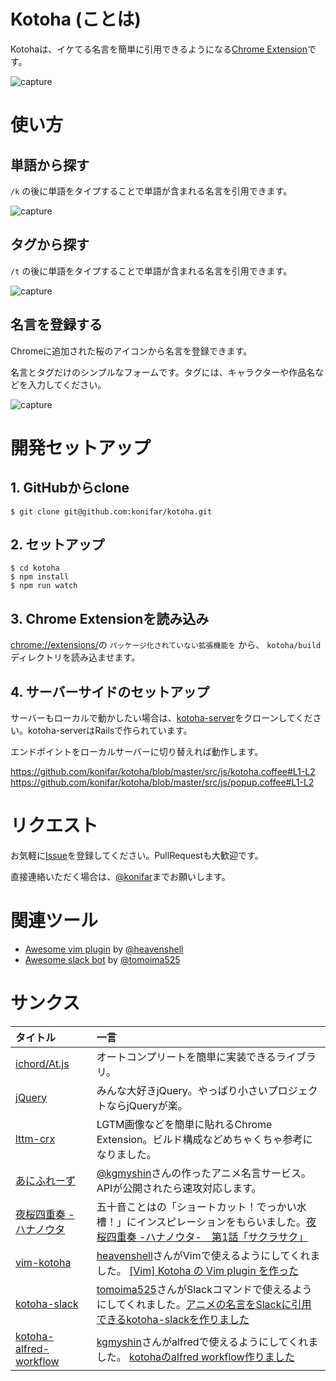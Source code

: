 # Kotoha (ことは)
Kotohaは、イケてる名言を簡単に引用できるようになる[Chrome Extension](https://chrome.google.com/webstore/detail/pbeimjenbibgkakjkpebcndmlbapgnph)です。

![capture](https://raw.githubusercontent.com/konifar/kotoha/master/art/quote_demo.gif)

# 使い方

## 単語から探す
`/k` の後に単語をタイプすることで単語が含まれる名言を引用できます。

![capture](https://raw.githubusercontent.com/konifar/kotoha/master/art/tag_quote.png)

## タグから探す
`/t` の後に単語をタイプすることで単語が含まれる名言を引用できます。

![capture](https://raw.githubusercontent.com/konifar/kotoha/master/art/word_quote.png)

## 名言を登録する
Chromeに追加された桜のアイコンから名言を登録できます。

名言とタグだけのシンプルなフォームです。タグには、キャラクターや作品名などを入力してください。

![capture](https://raw.githubusercontent.com/konifar/kotoha/master/art/create_demo.gif)


# 開発セットアップ
## 1. GitHubからclone
```
$ git clone git@github.com:konifar/kotoha.git
```

## 2. セットアップ
```
$ cd kotoha
$ npm install
$ npm run watch
```

## 3. Chrome Extensionを読み込み
[chrome://extensions/](chrome://extensions/)の `パッケージ化されていない拡張機能を` から、 `kotoha/build` ディレクトリを読み込ませます。


## 4. サーバーサイドのセットアップ
サーバーもローカルで動かしたい場合は、[kotoha-server](https://github.com/konifar/kotoha-server)をクローンしてください。kotoha-serverはRailsで作られています。

エンドポイントをローカルサーバーに切り替えれば動作します。

https://github.com/konifar/kotoha/blob/master/src/js/kotoha.coffee#L1-L2
https://github.com/konifar/kotoha/blob/master/src/js/popup.coffee#L1-L2


# リクエスト
お気軽に[Issue](https://github.com/konifar/kotoha/issues)を登録してください。PullRequestも大歓迎です。

直接連絡いただく場合は、[@konifar](https://twitter.com/konifar)までお願いします。

# 関連ツール
* [Awesome vim plugin](https://github.com/heavenshell/vim-kotoha) by [@heavenshell](https://github.com/heavenshell)
* [Awesome slack bot](https://github.com/tomoima525/kotoha-slack) by [@tomoima525](https://github.com/tomoima525)

# サンクス
|タイトル|一言|
|:--|:--|
|[ichord/At.js](https://github.com/ichord/At.js)|オートコンプリートを簡単に実装できるライブラリ。|
|[jQuery](http://jquery.com/)|みんな大好きjQuery。やっぱり小さいプロジェクトならjQueryが楽。|
|[lttm-crx](https://github.com/fukayatsu/lttm-crx)|LGTM画像などを簡単に貼れるChrome Extension。ビルド構成などめちゃくちゃ参考になりました。|
|[あにふれーず](http://aniphrase.com/)|[@kgmyshin](https://twitter.com/kgmyshin)さんの作ったアニメ名言サービス。APIが公開されたら速攻対応します。|
|[夜桜四重奏 - ハナノウタ](http://yozakura-anime.jp/)|五十音ことはの「ショートカット！でっかい水槽！」にインスピレーションをもらいました。[夜桜四重奏 -ハナノウタ-　第1話「サクラサク」](http://www.nicovideo.jp/watch/1381113319)|
|[vim-kotoha](https://github.com/heavenshell/vim-kotoha)|[heavenshell](https://github.com/heavenshell)さんがVimで使えるようにしてくれました。 [[Vim] Kotoha の Vim plugin を作った](http://d.hatena.ne.jp/heavenshell/20150725/1437836065)|
|[kotoha-slack](https://github.com/tomoima525/kotoha-slack) | [tomoima525](https://github.com/tomoima525)さんがSlackコマンドで使えるようにしてくれました。[アニメの名言をSlackに引用できるkotoha-slackを作りました](http://tomoima525.hatenablog.com/entry/2016/10/16/171722)
|[kotoha-alfred-workflow](https://github.com/kgmyshin/kotoha-aldred-workflow) | [kgmyshin](https://github.com/kgmyshin)さんがalfredで使えるようにしてくれました。 [kotohaのalfred workflow作りました](http://motida-japan.hatenablog.com/entry/2018/01/22/183000)
